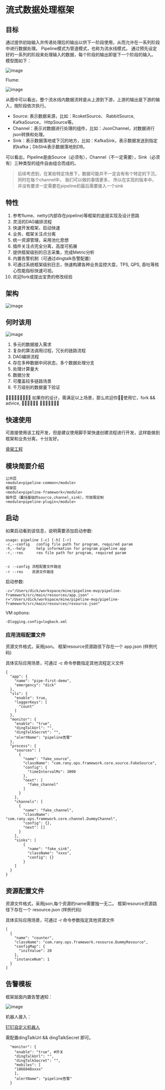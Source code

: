 # 流式数据处理框架

## 目标

通过提供初始输入并传递处理后的输出以供下一阶段使用，从而允许在一系列阶段中进行数据处理。 Pipeline模式为管道模式，也称为流水线模式。 通过预先设定好的一系列的阶段来处理输入的数据，每个阶段的输出即是下一个阶段的输入。 模型图如下：

![image](https://user-images.githubusercontent.com/27359059/147108654-5965f699-338d-44cc-b1b5-a8d6899d7550.png)

Flume:

![image](https://user-images.githubusercontent.com/27359059/147108997-5030466a-f465-465a-b67c-c3f1f6afa24d.png)

从图中可以看出，整个流水线内数据流转是从上游到下游，上游的输出是下游的输入，按阶段依次执行。

- Source: 表示数据来源，比如：RcoketSource、 RabbitSource, KafkaSource， HttpSource等。
- Channel：表示对数据进行处理的组件，比如：JsonChannel，对数据进行json转换和处理。
- Sink：表示数据落地或下沉的地方，比如：KafkaSink，表示数据发送到指定的kafka；DbSInk表示数据落地到DB。

可以看出，Pipeline是由Source（必须有），Channel（不一定需要），Sink（必须有）三种类型的组件自由组合而成的。

> 后续考虑到，在某些特定场景下，数据可能并不一定会有有个特定的下沉，同时在每个channel中， 我们可以做的事情更多， 所以在实现的版本中，并没有要求一定需要在pipeline的最后需要接入一个sink

## 特性

1. 参考flume、netty(内部存在pipeline)等框架的底层实现及设计思路
2. 灵活的DAG编排流程
3. 快速开发框架，启动快速
4. 业务、框架关注点分离
5. 统一资源管理，采用池化思想
6. 插件关注点完全分离，高度可拓展
7. 提供框架级别的日志采集，完成Metric分析
8. 内置告警机制（可通过dingtalk告警配置）
9. 可通过系统框架级别日志，快速构建各种业务监控大盘，TPS, QPS, 吞吐等核心性能指标快速可视。
10. 欢迎fork或提出宝贵的修改经验

## 架构

![image](https://user-images.githubusercontent.com/27359059/147110143-5fa42019-ecb8-40ce-a3df-8ea25d00ab09.png)

## 何时该用

![image](https://user-images.githubusercontent.com/27359059/147256234-66ceb51f-a624-4df6-bfa0-15cb79d442f2.png)

1. 多元的数据接入需求
2. 复杂的算法调用过程，冗长的链路流程
3. DAG编排流程
4. 存在多种数据中间状态，多个数据处理分支
5. 处理计算量大
6. 数据分发
7. 可覆盖较多链路场景
8. 千万级别的数据量下验证

🧨🧨🧨🧨🧨🧨🧨🧨🧨 如果你的设计，需满足以上场景，那么欢迎你👏🏻使用它，fork && advice, 🌈🌈🌈🌈🌈🌈 🧨🧨🧨🧨🧨🧨🧨

## 快速使用

可直接使用该工程开发，但是建议使用脚手架快速创建流程进行开发，这样能做到框架和业务分离，十分友好。

[骨架工程](https://github.com/WXzhongwang/pipeline-mvp-archetype)

## 模块简要介绍

```
公共层
<module>pipeline-common</module>
框架层
<module>pipeline-framework</module>
插件层（囊括基础的source,channel,sink），可按需定制
<module>pipeline-plugin</module>
```

## 启动

如果启动看到该信息，说明需要添加启动参数:

```
usage: pipeline [-c] [-h] [-r]
-c,--config   config file path for program, required param
-h,--help     help information for program pipeline app
-r,--res      res file path for program, required param


-c --config 流程配置文件路径
-r --res    资源文件路径
```

启动参数:

```
-c="/Users/dick/workspace/mine/pipeline-mvp/pipeline-framework/src/main/resources/app.json" -r="/Users/dick/workspace/mine/pipeline-mvp/pipeline-framework/src/main/resources/resource.json"
```

VM options:

```
-Dlogging.config=logback.xml 
```

### 应用流程配置文件

资源文件格式，采用json。 框架resource资源路径下存在一个 app.json (样例代码)

具体实际应用场景，可通过 -c 命令参数指定其他流程定义文件

```
{
  "app": {
    "name": "pipe-first-demo",
    "emergency": "dick"
  },
  "sls": {
    "enable": true,
    "loggerKeys": [
      "count"
    ]
  },
  "monitor": {
    "enable": "true",
    "dingTalkUrl": "",
    "dingTalkSecret": "",
    "alertName": "pipeline告警"
  },
  "process": {
    "sources": [
      {
        "name": "fake_source",
        "className": "com.rany.ops.framework.core.source.FakeSource",
        "config": {
          "timeIntervalMs": 3000
        },
        "next": [
          "fake_channel"
        ]
      }
    ],
    "channels": [
      {
        "name": "fake_channel",
        "className": "com.rany.ops.framework.core.channel.DummyChannel",
        "config": {},
        "next": []
      }
    ],
    "sinks": [
        {
          "name": "fake_sink",
          "className": "xxxx",
          "config": {}
        }
    ]
  }
}
```

## 资源配置文件

资源文件格式，采用json,每个资源的name需要独一无二。 框架resource资源路径下存在一个 resource.json (样例代码)

具体实际应用场景，可通过 -r 命令参数指定其他资源文件

```
[
  {
    "name": "counter",
    "className": "com.rany.ops.framework.resource.DummyResource",
    "configMap": {
      "initValue": 20
    },
    "instanceNum": 1
  }
]

```

## 告警模板

框架层面内置告警通知：

![image](https://user-images.githubusercontent.com/27359059/147672416-0aa6c235-232b-405f-94ba-9e7d73983110.png)

机器人接入：

[钉钉自定义机器人](https://open.dingtalk.com/document/robots/custom-robot-access)

需配置dingTalkUrl && dingTalkSecret 即可。

```
  "monitor": {
    "enable": "true", #开关
    "dingTalkUrl": "",
    "dingTalkSecret": "",
    "mobiles": [
    "1866848xxxx"
    ],
    "alertName": "pipeline告警"
  }
```



